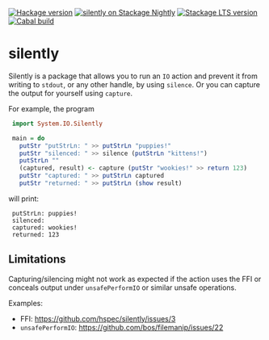 [![Hackage version](https://img.shields.io/hackage/v/silently.svg?label=Hackage&color=informational)](http://hackage.haskell.org/package/silently)
[![silently on Stackage Nightly](https://stackage.org/package/silently/badge/nightly)](https://stackage.org/nightly/package/silently)
[![Stackage LTS version](https://www.stackage.org/package/silently/badge/lts?label=Stackage)](https://www.stackage.org/package/silently)
[![Cabal build](https://github.com/hspec/silently/workflows/Haskell-CI/badge.svg)](https://github.com/hspec/silently/actions)

# silently

Silently is a package that allows you to run an `IO` action and
prevent it from writing to `stdout`, or any other handle, by using
`silence`. Or you can capture the output for yourself using `capture`.

For example, the program
```haskell
 import System.IO.Silently

 main = do
   putStr "putStrLn: " >> putStrLn "puppies!"
   putStr "silenced: " >> silence (putStrLn "kittens!")
   putStrLn ""
   (captured, result) <- capture (putStr "wookies!" >> return 123)
   putStr "captured: " >> putStrLn captured
   putStr "returned: " >> putStrLn (show result)
```
will print:
```
 putStrLn: puppies!
 silenced:
 captured: wookies!
 returned: 123
```

## Limitations

Capturing/silencing might not work as expected if the action uses the FFI
or conceals output under `unsafePerformIO` or similar unsafe operations.

Examples:
- FFI: https://github.com/hspec/silently/issues/3
- `unsafePerformIO`: https://github.com/bos/filemanip/issues/22

